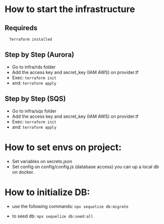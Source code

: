 # How to start the infrastructure

## Requireds

      Terraform installed

## Step by Step (Aurora)

- Go to infra/rds folder
- Add the access key and secret_key (IAM AWS) on provider.tf
- Exec:
  `terraform init`
- and:
  `terraform apply`

## Step by Step (SQS)

- Go to infra/sqs folder
- Add the access key and secret_key (IAM AWS) on provider.tf
- Exec:
  `terraform init`
- and:
  `terraform apply`



# How to set envs on project:

- Set variables on secrets.json
- Set config on config/config.js (database access) you can up a local db on docker.

# How to initialize DB:

- use the following commands:
`npx sequelize db:migrate`

- to seed db:
`npx sequelize db:seed:all`
